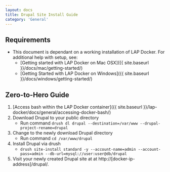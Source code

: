 ```yaml
---
layout: docs
title: Drupal Site Install Guide
category: 'General'
---
```



Requirements
----------
- This document is dependant on a working installation of LAP Docker. For additional help with setup, see:
  - [Getting started with LAP Docker on Mac OSX]({{ site.baseurl }}/docs/mac/getting-started/)
  - [Getting Started with LAP Docker on Windows]({{ site.baseurl }}/docs/windows/getting-started/)

Zero-to-Hero Guide
----------
1. [Access bash within the LAP Docker container]({{ site.baseurl }}/lap-docker/docs/general/accessing-docker-bash/)
2. Download Drupal to your public directory
   - Run command `drush dl drupal --destination=/var/www --drupal-project-rename=drupal`
3. Change to the newly download Drupal directory
   - Run command `cd /var/www/drupal`
4. Install Drupal via drush
   - `drush site-install standard -y --account-name=admin --account-pass=admin --db-url=mysql://user:user@db/drupal`
5. Visit your newly created Drupal site at at http://[docker-ip-address]/drupal/.